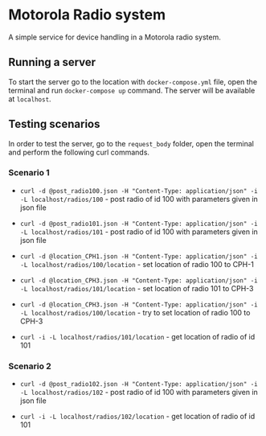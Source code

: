# Motorola Radio system
A simple service for device handling in a Motorola radio system.
 
## Running a server
To start the server go to the location with `docker-compose.yml` file, open the terminal
 and run `docker-compose up` command. The server will be available at `localhost`.

## Testing scenarios
In order to test the server, go to the `request_body` folder, open the terminal and
perform the following curl commands.

### Scenario 1

- `curl -d @post_radio100.json -H "Content-Type: application/json" -i -L localhost/radios/100` - post radio of id 100 with parameters given in json file

- `curl -d @post_radio101.json -H "Content-Type: application/json" -i -L localhost/radios/101` - post radio of id 100 with parameters given in json file

- `curl -d @location_CPH1.json -H "Content-Type: application/json" -i -L localhost/radios/100/location` - set location of radio 100 to CPH-1

- `curl -d @location_CPH3.json -H "Content-Type: application/json" -i -L localhost/radios/101/location` - set location of radio 101 to CPH-3

- `curl -d @location_CPH3.json -H "Content-Type: application/json" -i -L localhost/radios/100/location` - try to set location of radio 100 to CPH-3

- `curl -i -L localhost/radios/101/location` - get location of radio of id 101

### Scenario 2
- `curl -d @post_radio102.json -H "Content-Type: application/json" -i -L localhost/radios/102` - post radio of id 100 with parameters given in json file

- `curl -i -L localhost/radios/102/location` -  get location of radio of id 101
